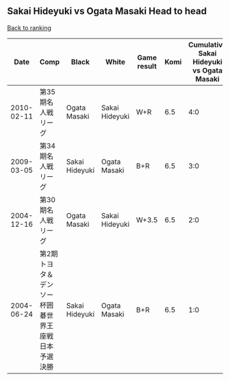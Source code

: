 ## Sakai Hideyuki vs Ogata Masaki Head to head

[Back to ranking](../../index.md)




| **Date** | **Comp** | **Black** | **White** | **Game result** | **Komi** | **Cumulative Sakai Hideyuki vs Ogata Masaki** | **Sakai Hideyuki streak** | **Ogata Masaki streak** | 
| --- | --- | --- | --- | --- | --- | --- | --- | --- |
| 2010-02-11 | 第35期名人戦リーグ | Ogata Masaki | Sakai Hideyuki | W+R | 6.5 | 4:0 | 4 | 0 | 
| 2009-03-05 | 第34期名人戦リーグ | Sakai Hideyuki | Ogata Masaki | B+R | 6.5 | 3:0 | 3 | 0 | 
| 2004-12-16 | 第30期名人戦リーグ | Ogata Masaki | Sakai Hideyuki | W+3.5 | 6.5 | 2:0 | 2 | 0 | 
| 2004-06-24 | 第2期トヨタ＆デンソー杯囲碁世界王座戦日本予選決勝 | Sakai Hideyuki | Ogata Masaki | B+R | 6.5 | 1:0 | 1 | 0 |




